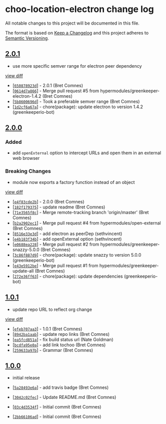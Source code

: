 # choo-location-electron change log

All notable changes to this project will be documented in this file.

The format is based on [Keep a Changelog](http://keepachangelog.com/) and this project adheres to [Semantic Versioning](http://semver.org/).

## [2.0.1](https://github.com/hypermodules/choo-location-electron/releases/v2.0.1)

- use more specific semver range for electron peer dependency

[view diff](https://github.com/hypermodules/choo-location-electron/compare/v2.0.0...v2.0.1)

- [[`650878923d`](https://github.com/hypermodules/choo-location-electron/commit/650878923d)] - 2.0.1 (Bret Comnes)
- [[`0614d7a866`](https://github.com/hypermodules/choo-location-electron/commit/0614d7a866)] - Merge pull request #5 from hypermodules/greenkeeper-electron-1.4.2 (Bret Comnes)
- [[`5b8600696d`](https://github.com/hypermodules/choo-location-electron/commit/5b8600696d)] - Took a preferable semver range (Bret Comnes)
- [[`1d2cf6a67a`](https://github.com/hypermodules/choo-location-electron/commit/1d2cf6a67a)] - chore(package): update electron to version 1.4.2 (greenkeeperio-bot)

## [2.0.0](https://github.com/hypermodules/choo-location-electron/releases/v2.0.0)

### Added

- add `openExternal` option to intercept URLs and open them in an external web browser

### Breaking Changes

- module now exports a factory function instead of an object

[view diff](https://github.com/hypermodules/choo-location-electron/compare/v1.0.1...v2.0.0)

- [[`e4f83cde2b`](https://github.com/hypermodules/choo-location-electron/commit/e4f83cde2b)] - 2.0.0 (Bret Comnes)
- [[`182f179375`](https://github.com/hypermodules/choo-location-electron/commit/182f179375)] - update readme (Bret Comnes)
- [[`71e3565f8c`](https://github.com/hypermodules/choo-location-electron/commit/71e3565f8c)] - Merge remote-tracking branch 'origin/master' (Bret Comnes)
- [[`b2a2902ec1`](https://github.com/hypermodules/choo-location-electron/commit/b2a2902ec1)] - Merge pull request #4 from hypermodules/open-external (Bret Comnes)
- [[`8516e33e3d`](https://github.com/hypermodules/choo-location-electron/commit/8516e33e3d)] - add electron as peerDep (sethvincent)
- [[`e4b183f34b`](https://github.com/hypermodules/choo-location-electron/commit/e4b183f34b)] - add openExternal option (sethvincent)
- [[`e0688ea228`](https://github.com/hypermodules/choo-location-electron/commit/e0688ea228)] - Merge pull request #2 from hypermodules/greenkeeper-snazzy-5.0.0 (Bret Comnes)
- [[`3c86f887d9`](https://github.com/hypermodules/choo-location-electron/commit/3c86f887d9)] - chore(package): update snazzy to version 5.0.0 (greenkeeperio-bot)
- [[`e43e5912be`](https://github.com/hypermodules/choo-location-electron/commit/e43e5912be)] - Merge pull request #1 from hypermodules/greenkeeper-update-all (Bret Comnes)
- [[`272e36ff63`](https://github.com/hypermodules/choo-location-electron/commit/272e36ff63)] - chore(package): update dependencies (greenkeeperio-bot)

## [1.0.1](https://github.com/hypermodules/choo-location-electron/releases/v1.0.1)

- update repo URL to reflect org change

[view diff](https://github.com/hypermodules/choo-location-electron/compare/v1.0.0...v1.0.1)

- [[`efeb707aa3`](https://github.com/hypermodules/choo-location-electron/commit/efeb707aa3)] - 1.0.1 (Bret Comnes)
- [[`8942ba1aab`](https://github.com/hypermodules/choo-location-electron/commit/8942ba1aab)] - update repo links (Bret Comnes)
- [[`ea5fcd851a`](https://github.com/hypermodules/choo-location-electron/commit/ea5fcd851a)] - fix build status url (Nate Goldman)
- [[`bcdfa95e0a`](https://github.com/hypermodules/choo-location-electron/commit/bcdfa95e0a)] - add link tochoo (Bret Comnes)
- [[`259633a97b`](https://github.com/hypermodules/choo-location-electron/commit/259633a97b)] - Grammar (Bret Comnes)

## [1.0.0](https://github.com/hypermodules/choo-location-electron/releases/v1.0.0)

- initial release

- [[`5a28493e6a`](https://github.com/hypermodules/choo-location-electron/commit/5a28493e6a)] - add travis badge (Bret Comnes)
- [[`3042c02fec`](https://github.com/hypermodules/choo-location-electron/commit/3042c02fec)] - Update README.md (Bret Comnes)
- [[`03c4d3534f`](https://github.com/hypermodules/choo-location-electron/commit/03c4d3534f)] - Initial commit (Bret Comnes)
- [[`2bb66106ad`](https://github.com/hypermodules/choo-location-electron/commit/2bb66106ad)] - Initial commit (Bret Comnes)
